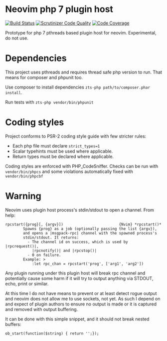 # Neovim php 7 plugin host

[![Build Status](https://travis-ci.org/Xerkus/neovim_php7_host.svg?branch=master)](https://travis-ci.org/Xerkus/neovim_php7_host)
[![Scrutinizer Code Quality](https://scrutinizer-ci.com/g/Xerkus/neovim_php7_host/badges/quality-score.png?b=master)](https://scrutinizer-ci.com/g/Xerkus/neovim_php7_host/?branch=master)
[![Code Coverage](https://scrutinizer-ci.com/g/Xerkus/neovim_php7_host/badges/coverage.png?b=master)](https://scrutinizer-ci.com/g/Xerkus/neovim_php7_host/?branch=master)


Prototype for php 7 pthreads based plugin host for neovim. Experimental, do not use.

# Dependencies

This project uses pthreads and requires thread safe php version to run. That
means for composer and phpunit too.

Use composer to install dependencies `zts-php path/to/composer.phar install`.

Run tests with `zts-php vendor/bin/phpunit`

# Coding styles

Project conforms to PSR-2 coding style guide with few stricter rules:

- Each php file must declare `strict_types=1`
- Scalar typehints must be used where applicable.
- Return types must be declared where applicable.

Coding styles are enforced with PHP_CodeSniffer. Checks can be run with
`vendor/bin/phpcs` and some violations automatically fixed with
`vendor/bin/phpcbf`

# Warning

Neovim uses plugin host process's stdin/stdout to open a channel. From help: 

```
rpcstart({prog}[, {argv}])                         {Nvim} *rpcstart()*
        Spawns {prog} as a job (optionally passing the list {argv}),
        and opens a |msgpack-rpc| channel with the spawned process's
        stdin/stdout. It returns:
          - The channel id on success, which is used by |rpcrequest()|,
            |rpcnotify()| and |rpcstop()|
          - 0 on failure.
        Example: >
            :let rpc_chan = rpcstart('prog', ['arg1', 'arg2'])
```

Any plugin running under this plugin host will break rpc channel and
potentially cause some harm if it will try to output anything via STDOUT, echo,
print or similar.

At this time I do not have means to prevent or at least detect rogue output and
neovim does not allow me to use sockets, not yet. As such I depend on and
expect of plugin authors to ensure no output is made or it is captured and
removed with output buffering.

It can be done with this simple snippet, and it should not break nested buffers:

```
ob_start(function($string) { return '';});
```
